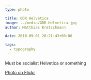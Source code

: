 ```yaml
---
type: photo

title: GDR Helvetica
image: ../media/GDR-Helvetica.jpg
author: Matthias Kretschmann

date: 2010-09-01 20:21:43+00:00

tags:
  - typography
---
```


Must be socialist Helvetica or something

[Photo on Flickr](http://www.flickr.com/photos/krema/4949302781)
